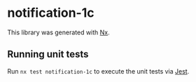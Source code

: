 # notification-1c

This library was generated with [Nx](https://nx.dev).

## Running unit tests

Run `nx test notification-1c` to execute the unit tests via [Jest](https://jestjs.io).
